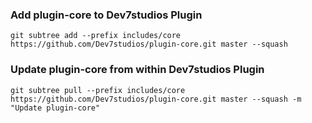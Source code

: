 ### Add plugin-core to Dev7studios Plugin

```
git subtree add --prefix includes/core https://github.com/Dev7studios/plugin-core.git master --squash 
```

### Update plugin-core from within Dev7studios Plugin

```
git subtree pull --prefix includes/core https://github.com/Dev7studios/plugin-core.git master --squash -m "Update plugin-core"
```